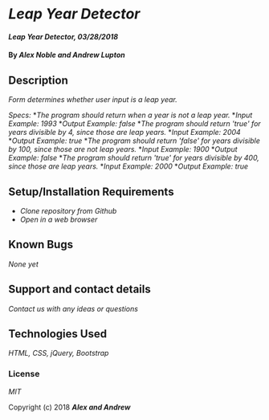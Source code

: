 # _Leap Year Detector_

#### _Leap Year Detector, 03/28/2018_

#### By _**Alex Noble and Andrew Lupton**_

## Description

_Form determines whether user input is a leap year._

_Specs:_
*_The program should return when a year is not a leap year._
*_Input Example: 1993_
*_Output Example: false_
*_The program should return 'true' for years divisible by 4, since those are leap years._
*_Input Example: 2004_
*_Output Example: true_
*_The program should return 'false' for years divisible by 100, since those are not leap years._
*_Input Example: 1900_
*_Output Example: false_
*_The program should return 'true' for years divisible by 400, since those are leap years._
*_Input Example: 2000_
*_Output Example: true_

## Setup/Installation Requirements

* _Clone repository from Github_
* _Open in a web browser_

## Known Bugs

_None yet_

## Support and contact details

_Contact us with any ideas or questions_

## Technologies Used

_HTML, CSS, jQuery, Bootstrap_

### License

*MIT*

Copyright (c) 2018 **_Alex and Andrew_**
